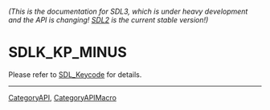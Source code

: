 ###### (This is the documentation for SDL3, which is under heavy development and the API is changing! [SDL2](https://wiki.libsdl.org/SDL2/) is the current stable version!)
# SDLK_KP_MINUS

Please refer to [SDL_Keycode](SDL_Keycode) for details.

----
[CategoryAPI](CategoryAPI), [CategoryAPIMacro](CategoryAPIMacro)

